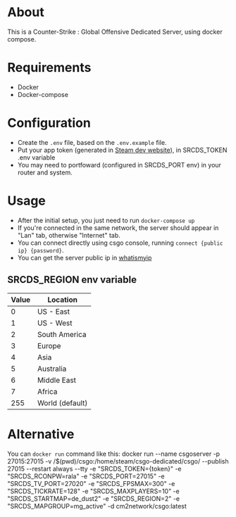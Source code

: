 # About
This is a Counter-Strike : Global Offensive Dedicated Server, using docker compose.

# Requirements
- Docker
- Docker-compose

# Configuration
- Create the ```.env``` file, based on the ```.env.example``` file.
- Put your app token (generated in [Steam dev website](https://steamcommunity.com/dev/managegameservers)), in SRCDS_TOKEN .env variable 
- You may need to portfoward (configured in SRCDS_PORT env) in your router and system.

# Usage
- After the initial setup, you just need to run ```docker-compose up```
- If you're connected in the same network, the server should appear in "Lan" tab, otherwise "Internet" tab.
- You can connect directly using csgo console, running ```connect {public ip} {password}```. 
- You can get the server public ip in [whatismyip](https://www.whatismyip.com/what-is-my-public-ip-address/)

## SRCDS_REGION env variable
| Value | Location        |
|-------|-----------------|
| 0     | US - East       |
| 1     | US - West       |
| 2     | South America   |
| 3     | Europe          |
| 4     | Asia            |
| 5     | Australia       |
| 6     | Middle East     |
| 7     | Africa          |
| 255   | World (default) |

# Alternative
You can ```docker run``` command like this:
docker run --name csgoserver -p 27015:27015 -v /$(pwd)/csgo:/home/steam/csgo-dedicated/csgo/ --publish 27015 --restart always --tty -e "SRCDS_TOKEN={token}" -e "SRCDS_RCONPW=rala" -e "SRCDS_PORT=27015" -e "SRCDS_TV_PORT=27020" -e "SRCDS_FPSMAX=300" -e "SRCDS_TICKRATE=128" -e "SRCDS_MAXPLAYERS=10" -e "SRCDS_STARTMAP=de_dust2" -e "SRCDS_REGION=2" -e "SRCDS_MAPGROUP=mg_active" -d cm2network/csgo:latest
